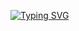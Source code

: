 [![Typing SVG](https://readme-typing-svg.demolab.com/?lines=Come+on+hillbilly,;can+your+horse+do+a+fucking+wheelie;You+love+it+down+south,+and+boy,;you+sure+do+got+a+purdy+mouth)](https://git.io/typing-svg)
